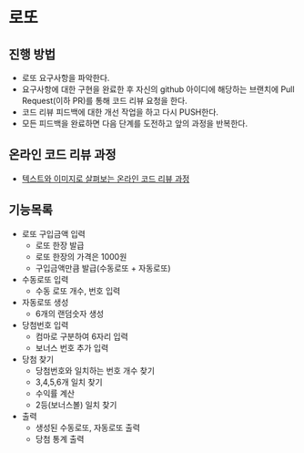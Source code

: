 # 로또
## 진행 방법
* 로또 요구사항을 파악한다.
* 요구사항에 대한 구현을 완료한 후 자신의 github 아이디에 해당하는 브랜치에 Pull Request(이하 PR)를 통해 코드 리뷰 요청을 한다.
* 코드 리뷰 피드백에 대한 개선 작업을 하고 다시 PUSH한다.
* 모든 피드백을 완료하면 다음 단계를 도전하고 앞의 과정을 반복한다.

## 온라인 코드 리뷰 과정
* [텍스트와 이미지로 살펴보는 온라인 코드 리뷰 과정](https://github.com/next-step/nextstep-docs/tree/master/codereview)

## 기능목록
* 로또 구입금액 입력
  * 로또 한장 발급
  * 로또 한장의 가격은 1000원
  * 구입금액만큼 발급(수동로또 + 자동로또)
* 수동로또 입력
  * 수동 로또 개수, 번호 입력
* 자동로또 생성
  * 6개의 랜덤숫자 생성
* 당첨번호 입력
  * 컴마로 구분하여 6자리 입력
  * 보너스 번호 추가 입력
* 당첨 찾기
  * 당첨번호와 일치하는 번호 개수 찾기
  * 3,4,5,6개 일치 찾기
  * 수익률 계산
  * 2등(보너스볼) 일치 찾기
* 출력
  * 생성된 수동로또, 자동로또 출력
  * 당첨 통계 출력